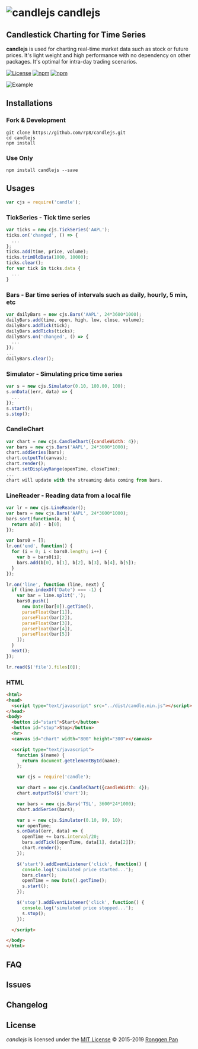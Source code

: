 # ![candlejs](./icon.ico) candlejs  

## Candlestick Charting for Time Series  
**candlejs** is used for charting real-time market data such as stock or future prices. It's light weight and high performance with no dependency on other packages. It's optimal for intra-day trading scenarios.

[![License](https://img.shields.io/github/license/rp8/candlejs.svg)](./LICENSE.txt)
[![npm](https://img.shields.io/npm/v/candlejs.svg)](https://www.npmjs.com/package/candlejs)
[![npm](https://img.shields.io/npm/dt/candlejs.svg)](https://www.npmjs.com/package/candlejs)

![Example](candle.png)

## Installations
### Fork & Development
```
git clone https://github.com/rp8/candlejs.git
cd candlejs
npm install
```
### Use Only
```
npm install candlejs --save
```

## Usages
```js
var cjs = require('candle');
```
### TickSeries - Tick time series
```js
var ticks = new cjs.TickSeries('AAPL');
ticks.on('changed', () => {
  ...
};
ticks.add(time, price, volume);
ticks.trimOldData(1000, 10000);
ticks.clear();
for var tick in ticks.data {
  ...
}
```
### Bars - Bar time series of intervals such as daily, hourly, 5 min, etc
```js
var dailyBars = new cjs.Bars('AAPL', 24*3600*1000);
dailyBars.add(time, open, high, low, close, volume);
dailyBars.addTick(tick);
dailyBars.addTicks(ticks);
dailyBars.on('changed', () => {
  ...
});
...
dailyBars.clear();
```
### Simulator - Simulating price time series
```js
var s = new cjs.Simulator(0.10, 100.00, 100);
s.onData((err, data) => {
  ...
});
s.start();
s.stop();
```
### CandleChart
```js
var chart = new cjs.CandleChart({candleWidth: 4});
var bars = new cjs.Bars('AAPL', 24*3600*1000);
chart.addSeries(bars);
chart.outputTo(canvas);
chart.render();
chart.setDisplayRange(openTime, closeTime);
...
chart will update with the streaming data coming from bars.
```
### LineReader - Reading data from a local file
```js
var lr = new cjs.LineReader();
var bars = new cjs.Bars('AAPL', 24*3600*1000);
bars.sort(function(a, b) {
  return a[0] - b[0];
});

var bars0 = [];
lr.on('end', function() {
  for (i = 0; i < bars0.length; i++) {
    var b = bars0[i];
    bars.add(b[0], b[1], b[2], b[3], b[4], b[5]);
  }
});

lr.on('line', function (line, next) {
  if (line.indexOf('Date') === -1) {
    var bar = line.split(',');
    bars0.push([
      new Date(bar[0]).getTime(),
      parseFloat(bar[1]), 
      parseFloat(bar[2]), 
      parseFloat(bar[3]), 
      parseFloat(bar[4]), 
      parseFloat(bar[5])
    ]);
  } 
  next();
});

lr.read($('file').files[0]);
```
### HTML
```html
<html>
<head>
  <script type="text/javascript" src="../dist/candle.min.js"></script>
</head>
<body>
  <button id="start">Start</button>
  <button id="stop">Stop</button>
  <hr>
  <canvas id="chart" width="800" height="300"></canvas>

  <script type="text/javascript">
    function $(name) {
      return document.getElementById(name);
    };

    var cjs = require('candle');

    var chart = new cjs.CandleChart({candleWidth: 4});
    chart.outputTo($('chart'));

    var bars = new cjs.Bars('TSL', 3600*24*1000);
    chart.addSeries(bars);

    var s = new cjs.Simulator(0.10, 99, 10);
    var openTime;
    s.onData((err, data) => {
      openTime += bars.interval/20;
      bars.addTick([openTime, data[1], data[2]]);
      chart.render();
    });

    $('start').addEventListener('click', function() {
      console.log('simulated price started...');
      bars.clear();
      openTime = new Date().getTime();
      s.start();
    });

    $('stop').addEventListener('click', function() {
      console.log('simulated price stopped...');
      s.stop();
    });

  </script>

</body>
</html>
```

## FAQ

## Issues

## Changelog

## License
*candlejs* is licensed under the [MIT License](https://opensource.org/licenses/MIT)
© 2015-2019 [Ronggen Pan](https://github.com/rp8)